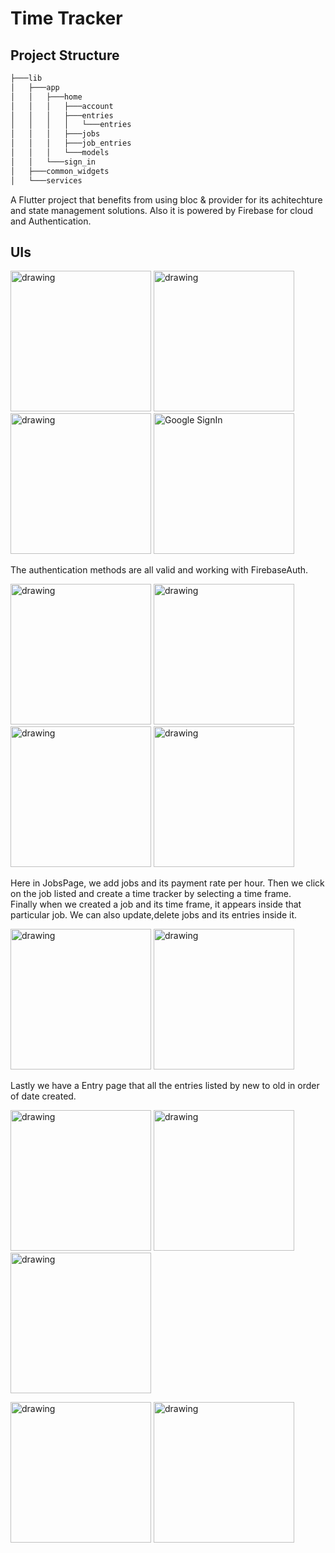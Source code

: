 # Time Tracker

## Project Structure 

``` bash
├───lib
│   ├───app
│   │   ├───home
│   │   │   ├───account
│   │   │   ├───entries
│   │   │   │   └───entries
│   │   │   ├───jobs
│   │   │   ├───job_entries
│   │   │   └───models
│   │   └───sign_in
│   ├───common_widgets
│   └───services
```



A Flutter project that benefits from using bloc & provider for its achitechture and state management solutions. Also it is powered by Firebase for cloud and Authentication.


##  UIs
<p float="left" >
  <img title="SignIn Methods" src="https://github.com/KereBere/time-tracker/blob/master/display/31.png" alt="drawing" width="225"/> 
  <img title="Unactive Button" src="https://github.com/KereBere/time-tracker/blob/master/display/32.png" alt="drawing" width="225"/>
  <img title="Activated Button" src="https://github.com/KereBere/time-tracker/blob/master/display/33.png" alt="drawing" width="225"/>
  <img title="Google SignIn" src="https://github.com/KereBere/time-tracker/blob/master/display/34.png" width="225"/>
</p>

The authentication methods are all valid and working with FirebaseAuth.

<p float="left">
  <img src="https://github.com/KereBere/time-tracker/blob/master/display/11.png" alt="drawing" width="225"/>
  <img src="https://github.com/KereBere/time-tracker/blob/master/display/12.png" alt="drawing" width="225"/>
  <img src="https://github.com/KereBere/time-tracker/blob/master/display/13.png" alt="drawing" width="225"/>
  <img src="https://github.com/KereBere/time-tracker/blob/master/display/14.png" alt="drawing" width="225"/>
</p>

Here in JobsPage, we add jobs and its payment rate per hour. Then we click on the job listed and create a time tracker by selecting a time frame.   
Finally when we created a job and its time frame, it appears inside that particular job. We can also update,delete jobs and its entries inside it. 


<p float="left ">
  <img src="https://github.com/KereBere/time-tracker/blob/master/display/21.png" alt="drawing" width="225"/>
  <img src="https://github.com/KereBere/time-tracker/blob/master/display/22.png" alt="drawing" width="225"/>  </p>
  
  Lastly we have a Entry page that all the entries listed by new to old in order of date created. 
  
 <p float="left">
  <img src="https://github.com/KereBere/time-tracker/blob/master/display/googlesignin.gif" alt="drawing" width="225"/>
  <img src="https://github.com/KereBere/time-tracker/blob/master/display/logout.gif" alt="drawing" width="225"/>
  <img src="https://github.com/KereBere/time-tracker/blob/master/display/addjob.gif" alt="drawing" width="225"/>

</p>

<p float="left">
  <img src="https://github.com/KereBere/time-tracker/blob/master/display/entries.gif" alt="drawing" width="225"/>
  <img src="https://github.com/KereBere/time-tracker/blob/master/display/createentry.gif" alt="drawing" width="225"/>
</p> 
